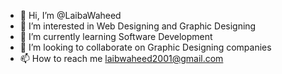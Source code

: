 - 👋 Hi, I’m @LaibaWaheed
- 👀 I’m interested in Web Designing and Graphic Designing
- 🌱 I’m currently learning Software Development
- 💞️ I’m looking to collaborate on Graphic Designing companies
- 📫 How to reach me laibwaheed2001@gmail.com

<!---
LaibaWaheed/LaibaWaheed is a ✨ special ✨ repository because its `README.md` (this file) appears on your GitHub profile.
You can click the Preview link to take a look at your changes.
--->
